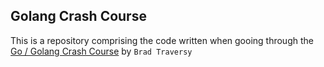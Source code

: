 ## Golang Crash Course

This is a repository comprising the code written when gooing through the [Go / Golang Crash Course](https://www.youtube.com/watch?v=SqrbIlUwR0U) by `Brad Traversy`